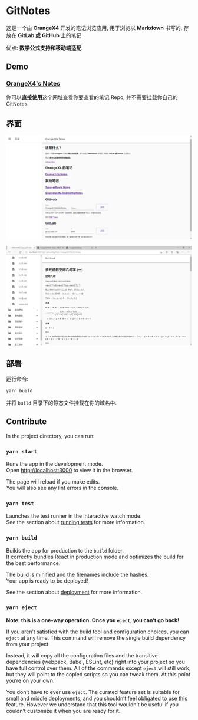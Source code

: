 # GitNotes

这是一个由 **OrangeX4** 开发的笔记浏览应用, 用于浏览以 **Markdown** 书写的, 存放在 **GitLab 或 GitHub** 上的笔记.

优点: **数学公式支持和移动端适配**.

## Demo

### [OrangeX4's Notes](https://notes.orangex4.cool/)

你可以**直接使用**这个网址查看你要查看的笔记 Repo, 并不需要挂载你自己的 GitNotes.

## 界面

![](image/2021-04-13-00-02-44.png)

![](image/2021-04-13-00-04-30.png)


## 部署

运行命令:

``` sh
yarn build
```

并将 `build` 目录下的静态文件挂载在你的域名中.

## Contribute

In the project directory, you can run:

### `yarn start`

Runs the app in the development mode.\
Open [http://localhost:3000](http://localhost:3000) to view it in the browser.

The page will reload if you make edits.\
You will also see any lint errors in the console.

### `yarn test`

Launches the test runner in the interactive watch mode.\
See the section about [running tests](https://facebook.github.io/create-react-app/docs/running-tests) for more information.

### `yarn build`

Builds the app for production to the `build` folder.\
It correctly bundles React in production mode and optimizes the build for the best performance.

The build is minified and the filenames include the hashes.\
Your app is ready to be deployed!

See the section about [deployment](https://facebook.github.io/create-react-app/docs/deployment) for more information.

### `yarn eject`

**Note: this is a one-way operation. Once you `eject`, you can’t go back!**

If you aren’t satisfied with the build tool and configuration choices, you can `eject` at any time. This command will remove the single build dependency from your project.

Instead, it will copy all the configuration files and the transitive dependencies (webpack, Babel, ESLint, etc) right into your project so you have full control over them. All of the commands except `eject` will still work, but they will point to the copied scripts so you can tweak them. At this point you’re on your own.

You don’t have to ever use `eject`. The curated feature set is suitable for small and middle deployments, and you shouldn’t feel obligated to use this feature. However we understand that this tool wouldn’t be useful if you couldn’t customize it when you are ready for it.
